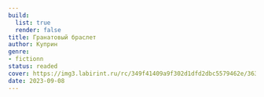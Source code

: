 ```yaml
---
build:
  list: true
  render: false
title: Гранатовый браслет
author: Куприн
genre:
- fictionn
status: readed
cover: https://img3.labirint.ru/rc/349f41409a9f302d1dfd2dbc5579462e/363x561q80/books53/522107/cover.jpg?1612697153
date: 2023-09-08
---
```


